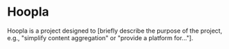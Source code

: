 # Hoopla

Hoopla is a project designed to [briefly describe the purpose of the project, e.g., "simplify content aggregation" or "provide a platform for..."].
